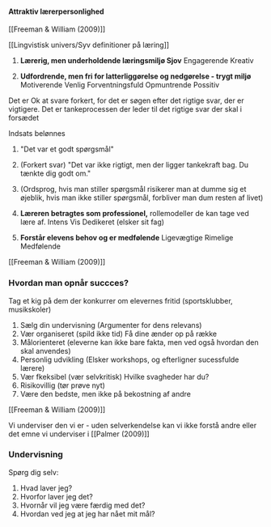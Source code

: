 #### Attraktiv lærerpersonlighed
[[Freeman & William (2009)]]

[[Lingvistisk univers/Syv definitioner på læring]]

1. **Lærerig, men underholdende læringsmiljø
Sjov**
Engagerende 
Kreativ 


2. **Udfordrende, men fri for latterliggørelse og nedgørelse - trygt miljø**
Motiverende 
Venlig
Forventningsfuld
Opmuntrende 
Possitiv 

Det er Ok at svare forkert, for det er søgen efter det rigtige svar, der er vigtigere. Det er tankeprocessen der leder til det rigtige svar der skal i forsædet 

Indsats belønnes 
1. "Det var et godt spørgsmål"
2. (Forkert svar) "Det var ikke rigtigt, men der ligger tankekraft bag. Du tænkte dig godt om."
3. (Ordsprog, hvis man stiller spørgsmål risikerer man at dumme sig et øjeblik, hvis man ikke stiller spørgsmål, forbliver man dum resten af livet)

3. **Læreren betragtes som professionel,** rollemodeller de kan tage ved lære af.
Intens
Vis
Dedikeret (elsker sit fag)

4. **Forstår elevens behov og er medfølende** 
Ligevægtige
Rimelige 
Medfølende

[[Freeman & William (2009)]]


### **Hvordan man opnår succces?** 
Tag et kig på dem der konkurrer om elevernes fritid (sportsklubber, musikskoler)
1. Sælg din undervisning (Argumenter for dens relevans)
2. Vær organiseret (spild ikke tid) Få dine ænder op på række 
3. Målorienteret (eleverne kan ikke bare fakta, men ved også hvordan den skal anvendes)
4. Personlig udvikling (Elsker workshops, og efterligner sucessfulde lærere)
5. Vær fkeksibel (vær selvkritisk) Hvilke svagheder har du?
6. Risikovillig (tør prøve nyt)
7. Være den bedste, men ikke på bekostning af andre 

[[Freeman & William (2009)]]

Vi underviser den vi er - uden selverkendelse kan vi ikke forstå andre eller det emne vi underviser i  [[Palmer (2009)]]

### Undervisning
Spørg dig selv:
1. Hvad laver jeg?
2. Hvorfor laver jeg det?
3. Hvornår vil jeg være færdig med det?
4. Hvordan ved jeg at jeg har nået mit mål?

